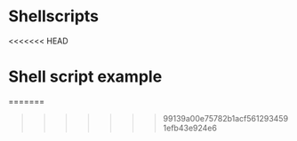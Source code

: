 # Shellscripts
<<<<<<< HEAD
# Shell script example
=======

>>>>>>> 99139a00e75782b1acf5612934591efb43e924e6
